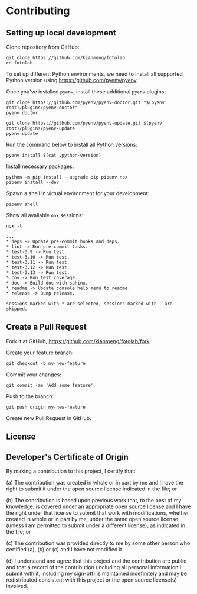 # Contributing

## Setting up local development

Clone repository from GitHub:

```console
git clone https://github.com/kianmeng/fotolab
cd fotolab
```

To set up different Python environments, we need to install all supported
Python version using <https://github.com/pyenv/pyenv>.

Once you've installed `pyenv`, install these additional `pyenv` plugins:

```console
git clone https://github.com/pyenv/pyenv-doctor.git "$(pyenv root)/plugins/pyenv-doctor"
pyenv doctor

git clone https://github.com/pyenv/pyenv-update.git $(pyenv root)/plugins/pyenv-update
pyenv update
```

Run the command below to install all Python versions:

```console
pyenv install $(cat .python-version)
```

Install necessary packages:

```console
python -m pip install --upgrade pip pipenv nox
pipenv install --dev
```

Spawn a shell in virtual environment for your development:

```console
pipenv shell
```

Show all available `nox` sessions:

```console
nox -l
```

```console
...
* deps -> Update pre-commit hooks and deps.
* lint -> Run pre-commit tasks.
* test-3.9 -> Run test.
* test-3.10 -> Run test.
* test-3.11 -> Run test.
* test-3.12 -> Run test.
* test-3.13 -> Run test.
* cov -> Run test coverage.
* doc -> Build doc with sphinx.
* readme -> Update console help menu to readme.
* release -> Bump release.

sessions marked with * are selected, sessions marked with - are skipped.
```

## Create a Pull Request

Fork it at GitHub, <https://github.com/kianmeng/fotolab/fork>

Create your feature branch:

```console
git checkout -b my-new-feature
```

Commit your changes:

```console
git commit -am 'Add some feature'
```

Push to the branch:

```console
git push origin my-new-feature
```

Create new Pull Request in GitHub.

## License

## Developer's Certificate of Origin

By making a contribution to this project, I certify that:

(a) The contribution was created in whole or in part by me and I have the right
to submit it under the open source license indicated in the file; or

(b) The contribution is based upon previous work that, to the best of my
knowledge, is covered under an appropriate open source license and I have the
right under that license to submit that work with modifications, whether
created in whole or in part by me, under the same open source license (unless I
am permitted to submit under a different license), as indicated in the file; or

(c) The contribution was provided directly to me by some other person who
certified (a), (b) or (c) and I have not modified it.

(d) I understand and agree that this project and the contribution are public
and that a record of the contribution (including all personal information I
submit with it, including my sign-off) is maintained indefinitely and may be
redistributed consistent with this project or the open source license(s)
involved.
